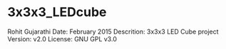 # 3x3x3_LEDcube
Rohit Gujarathi
Date:       February 2015
Descrition: 3x3x3 LED Cube project
Version:    v2.0
License:    GNU GPL v3.0
